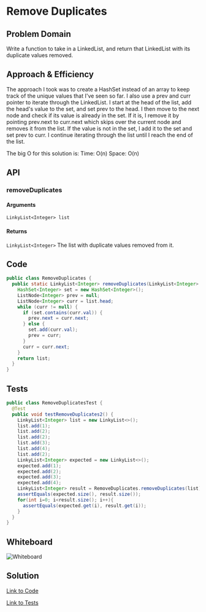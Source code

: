 # Remove Duplicates

## Problem Domain

Write a function to take in a LinkedList, and return that LinkedList with its duplicate values removed.

## Approach & Efficiency

The approach I took was to create a HashSet instead of an array to keep track of the unique values that I've seen so far. I also use a prev and curr pointer to iterate through the LinkedList. I start at the head of the list, add the head's value to the set, and set prev to the head. I then move to the next node and check if its value is already in the set. If it is, I remove it by pointing prev.next to curr.next which skips over the current node and removes it from the list. If the value is not in the set, I add it to the set and set prev to curr. I continue iterating through the list until I reach the end of the list.

The big O for this solution is:
Time: O(n)
Space: O(n)

## API

### removeDuplicates

#### Arguments

`LinkyList<Integer> list`

#### Returns

`LinkyList<Integer>`
The list with duplicate values removed from it.

## Code

```java
public class RemoveDuplicates {
  public static LinkyList<Integer> removeDuplicates(LinkyList<Integer> list) {
    HashSet<Integer> set = new HashSet<Integer>();
    ListNode<Integer> prev = null;
    ListNode<Integer> curr = list.head;
    while (curr != null) {
      if (set.contains(curr.val)) {
        prev.next = curr.next;
      } else {
        set.add(curr.val);
        prev = curr;
      }
      curr = curr.next;
    }
    return list;
  }
}

```

## Tests

```java
public class RemoveDuplicatesTest {
  @Test
  public void testRemoveDuplicates2() {
    LinkyList<Integer> list = new LinkyList<>();
    list.add(1);
    list.add(2);
    list.add(2);
    list.add(3);
    list.add(4);
    list.add(2);
    LinkyList<Integer> expected = new LinkyList<>();
    expected.add(1);
    expected.add(2);
    expected.add(3);
    expected.add(4);
    LinkyList<Integer> result = RemoveDuplicates.removeDuplicates(list);
    assertEquals(expected.size(), result.size());
    for(int i=0; i<result.size(); i++){
      assertEquals(expected.get(i), result.get(i));
    }
  }
}

  ```

## Whiteboard

![Whiteboard](./assets/whiteboardExamRemoveDuplicates.jpg)

## Solution

[Link to Code](https://github.com/mtorres6739/data-structures-and-algorithms/blob/whiteboardExamCode-removeDuplicates/java/datastructures/lib/src/main/java/whiteboard/removeDuplicates/RemoveDuplicates.java)

[Link to Tests](https://github.com/mtorres6739/data-structures-and-algorithms/blob/whiteboardExamCode-removeDuplicates/java/datastructures/lib/src/test/java/whiteboard/RemoveDuplicates/RemoveDuplicatesTest.java)
